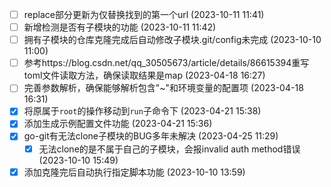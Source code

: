   - [ ] replace部分更新为仅替换找到的第一个url (2023-10-11 11:41)
  - [ ] 新增检测是否有子模块的功能 (2023-10-11 11:42)
  - [ ] 拥有子模块的仓库克隆完成后自动修改子模块.git/config未完成 (2023-10-10 11:00)
  - [ ] 参考https://blog.csdn.net/qq_30505673/article/details/86615394重写toml文件读取方法，确保读取结果是map (2023-04-18 16:27)
  - [ ] 完善参数解析，确保能够解析包含"~"和环境变量的配置项 (2023-04-18 16:31)
  - [X] 将原属于`root`的操作移动到`run`子命令下 (2023-04-21 15:38)
  - [X] 添加生成示例配置文件功能 (2023-04-21 15:36)
  - [X] go-git有无法clone子模块的BUG多年未解决 (2023-04-25 11:29)
    - [X] 无法clone的是不属于自己的子模块，会报invalid auth method错误 (2023-10-10 15:49)
  - [X] 添加克隆完后自动执行指定脚本功能 (2023-10-10 13:59)
